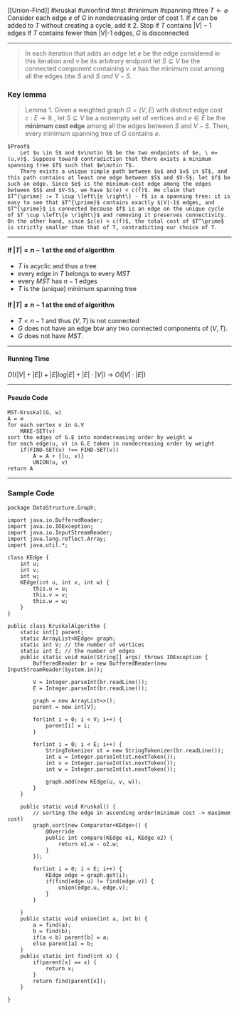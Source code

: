 [[Union-Find]]
#kruskal #unionfind #mst #minimum #spanning #tree
$T \leftarrow \varnothing$ 
Consider each edge $e$ of $G$ in nondecreasing order of cost
	1. If $e$ can be added to $T$ without creating a cycle, add it
	2. Stop if $T$ contains $|V|-1$ edges
If $T$ contains fewer than |V|-1 edges, $G$ is disconnected
___
> In each iteration that adds an edge
> 	let $e$ be the edge considered in this iteration and $v$ be its arbitrary endpoint
> 	let $S \subsetneq V$ be the connected component containing $v$.
> 	$e$ has the minimum cost among all the edges btw $S$ and $S \ and \ V-S$.

### Key lemma
 > Lemma 1.
		Given a weighted graph $G=(V,E)$ with distinct edge cost $c\ : \ E \rightarrow  \mathbb{R}$ , let $S \subsetneq V$ be a nonempty set of vertices and $e \in E$ be the **minimum cost edge** among all the edges between $S$ and $V-S$. Then, every minimum spanning tree of $G$ contains $e$.
	
	$Proof$
		Let $u \in S$ and $v\notin S$ be the two endpoints of $e, \ e=(u,v)$. Suppose toward contradiction that there exists a minimum spanning tree $T$ such that $e\notin T$.
	    There exists a unique simple path between $u$ and $v$ in $T$, and this path contains at least one edge between $S$ and $V-S$; let $f$ be such an edge. Since $e$ is the minimum-cost edge among the edges between $S$ and $V-S$, we have $c(e) < c(f)$. We claim that $T^{\prime} := T \cup \left\{e \right\} - f$ is a spanning tree: it is easy to see that $T^{\prime}$ contains exactly $|V|-1$ edges, and $T^{\prime}$ is connected because $f$ is an edge on the unique cycle of $T \cup \left\{e \right\}$ and removing it preserves connectivity. On the other hand, since $c(e) < c(f)$, the total cost of $T^\prime$ is strictly smaller than that of T, contradicting our choice of T.  
___
#### If $|T|=n-1$ at the end of algorithm
* $T$ is acyclic and thus a tree
* every edge in $T$ belongs to every $MST$
* every $MST$ has $n-1$ edges
* $T$ is the (unique) minimum spanning tree
#### If $|T| \neq n-1$ at the end of algorithm
* $T < n-1$ and thus $(V, T)$ is not connected
* $G$ does not have an edge btw any two connected components of $(V,T)$.
* $G$ does not have $MST$.
___
#### Running Time

$O((|V|+|E|) + |E|log|E| + |E|\cdot|V|)$ 
$\rightarrow$ $O(|V|\cdot |E|)$ 
___ 
#### Pseudo Code
```
MST-Kruskal(G, w)
A = ∅
for each vertex v in G.V
	MAKE-SET(v)
sort the edges of G.E into nondecreasing order by weight w
for each edge(u, v) in G.E taken in nondecreasing order by weight
	if(FIND-SET(u) !== FIND-SET(v))
		A = A + {(u, v)}
		UNION(u, v)
return A
```
___
### Sample Code

~~~
package DataStructure.Graph;  
  
import java.io.BufferedReader;  
import java.io.IOException;  
import java.io.InputStreamReader;  
import java.lang.reflect.Array;  
import java.util.*;  
  
class KEdge {  
    int u;  
    int v;  
    int w;  
    KEdge(int u, int v, int w) {  
        this.u = u;  
        this.v = v;  
        this.w = w;  
    }  
}  
  
public class KruskalAlgorithm {  
    static int[] parent;  
    static ArrayList<KEdge> graph;  
    static int V; // the number of vertices  
    static int E; // the number of edges  
    public static void main(String[] args) throws IOException {  
        BufferedReader br = new BufferedReader(new InputStreamReader(System.in));  
  
        V = Integer.parseInt(br.readLine());  
        E = Integer.parseInt(br.readLine());  
  
        graph = new ArrayList<>();  
        parent = new int[V];  
  
        for(int i = 0; i < V; i++) {  
            parent[i] = i;  
        }  
  
        for(int i = 0; i < E; i++) {  
            StringTokenizer st = new StringTokenizer(br.readLine());  
            int u = Integer.parseInt(st.nextToken());  
            int v = Integer.parseInt(st.nextToken());  
            int w = Integer.parseInt(st.nextToken());  
  
            graph.add(new KEdge(u, v, w));  
        }  
    }  
  
    public static void Kruskal() {  
        // sorting the edge in ascending order(minimum cost -> maximum cost)  
        graph.sort(new Comparator<KEdge>() {  
            @Override  
            public int compare(KEdge o1, KEdge o2) {  
                return o1.w - o2.w;  
            }  
        });  
  
        for(int i = 0; i < E; i++) {  
            KEdge edge = graph.get(i);  
            if(find(edge.u) != find(edge.v)) {  
                union(edge.u, edge.v);  
            }  
        }  
  
    }  
    public static void union(int a, int b) {  
        a = find(a);  
        b = find(b);  
        if(a < b) parent[b] = a;  
        else parent[a] = b;  
    }  
    public static int find(int x) {  
        if(parent[x] == x) {  
            return x;  
        }  
        return find(parent[x]);  
    }  
  
}
~~~
